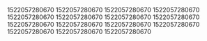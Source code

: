 1522057280670
1522057280670
1522057280670
1522057280670
1522057280670
1522057280670
1522057280670
1522057280670
1522057280670
1522057280670
1522057280670
1522057280670
1522057280670
1522057280670
1522057280670
